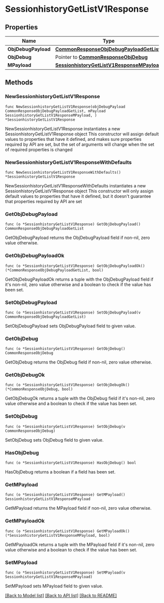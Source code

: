 # SessionhistoryGetListV1Response

## Properties

Name | Type | Description | Notes
------------ | ------------- | ------------- | -------------
**ObjDebugPayload** | [**CommonResponseObjDebugPayloadGetList**](CommonResponseObjDebugPayloadGetList.md) |  | 
**ObjDebug** | Pointer to [**CommonResponseObjDebug**](CommonResponseObjDebug.md) |  | [optional] 
**MPayload** | [**SessionhistoryGetListV1ResponseMPayload**](SessionhistoryGetListV1ResponseMPayload.md) |  | 

## Methods

### NewSessionhistoryGetListV1Response

`func NewSessionhistoryGetListV1Response(objDebugPayload CommonResponseObjDebugPayloadGetList, mPayload SessionhistoryGetListV1ResponseMPayload, ) *SessionhistoryGetListV1Response`

NewSessionhistoryGetListV1Response instantiates a new SessionhistoryGetListV1Response object
This constructor will assign default values to properties that have it defined,
and makes sure properties required by API are set, but the set of arguments
will change when the set of required properties is changed

### NewSessionhistoryGetListV1ResponseWithDefaults

`func NewSessionhistoryGetListV1ResponseWithDefaults() *SessionhistoryGetListV1Response`

NewSessionhistoryGetListV1ResponseWithDefaults instantiates a new SessionhistoryGetListV1Response object
This constructor will only assign default values to properties that have it defined,
but it doesn't guarantee that properties required by API are set

### GetObjDebugPayload

`func (o *SessionhistoryGetListV1Response) GetObjDebugPayload() CommonResponseObjDebugPayloadGetList`

GetObjDebugPayload returns the ObjDebugPayload field if non-nil, zero value otherwise.

### GetObjDebugPayloadOk

`func (o *SessionhistoryGetListV1Response) GetObjDebugPayloadOk() (*CommonResponseObjDebugPayloadGetList, bool)`

GetObjDebugPayloadOk returns a tuple with the ObjDebugPayload field if it's non-nil, zero value otherwise
and a boolean to check if the value has been set.

### SetObjDebugPayload

`func (o *SessionhistoryGetListV1Response) SetObjDebugPayload(v CommonResponseObjDebugPayloadGetList)`

SetObjDebugPayload sets ObjDebugPayload field to given value.


### GetObjDebug

`func (o *SessionhistoryGetListV1Response) GetObjDebug() CommonResponseObjDebug`

GetObjDebug returns the ObjDebug field if non-nil, zero value otherwise.

### GetObjDebugOk

`func (o *SessionhistoryGetListV1Response) GetObjDebugOk() (*CommonResponseObjDebug, bool)`

GetObjDebugOk returns a tuple with the ObjDebug field if it's non-nil, zero value otherwise
and a boolean to check if the value has been set.

### SetObjDebug

`func (o *SessionhistoryGetListV1Response) SetObjDebug(v CommonResponseObjDebug)`

SetObjDebug sets ObjDebug field to given value.

### HasObjDebug

`func (o *SessionhistoryGetListV1Response) HasObjDebug() bool`

HasObjDebug returns a boolean if a field has been set.

### GetMPayload

`func (o *SessionhistoryGetListV1Response) GetMPayload() SessionhistoryGetListV1ResponseMPayload`

GetMPayload returns the MPayload field if non-nil, zero value otherwise.

### GetMPayloadOk

`func (o *SessionhistoryGetListV1Response) GetMPayloadOk() (*SessionhistoryGetListV1ResponseMPayload, bool)`

GetMPayloadOk returns a tuple with the MPayload field if it's non-nil, zero value otherwise
and a boolean to check if the value has been set.

### SetMPayload

`func (o *SessionhistoryGetListV1Response) SetMPayload(v SessionhistoryGetListV1ResponseMPayload)`

SetMPayload sets MPayload field to given value.



[[Back to Model list]](../README.md#documentation-for-models) [[Back to API list]](../README.md#documentation-for-api-endpoints) [[Back to README]](../README.md)


